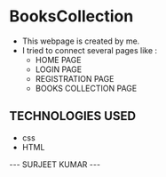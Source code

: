 # BooksCollection
* This webpage is created by me.
* I tried to connect several pages like :
   * HOME PAGE
   * LOGIN PAGE
   * REGISTRATION PAGE
   * BOOKS COLLECTION PAGE
   
## TECHNOLOGIES USED
  * css
  * HTML
  
 --- SURJEET KUMAR ---
